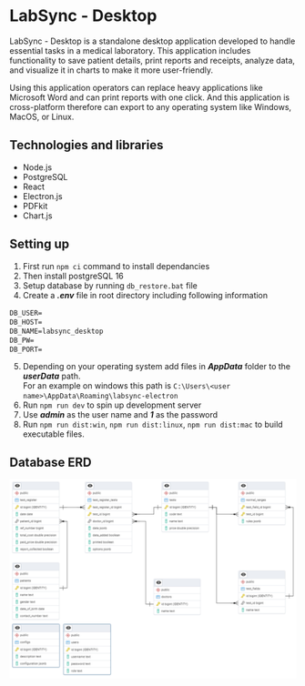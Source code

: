 # LabSync - Desktop #
LabSync - Desktop is a standalone desktop application developed to handle essential tasks in a medical laboratory. This application includes functionality to save patient details, print reports and receipts, analyze data, and visualize it in charts to make it more user-friendly.

Using this application operators can replace heavy applications like Microsoft Word and can print reports with one click. And this application is cross-platform therefore can export to any operating system like Windows, MacOS, or Linux.

## Technologies and libraries ##
* Node.js
* PostgreSQL
* React
* Electron.js
* PDFkit
* Chart.js

## Setting up ##
1. First run `npm ci` command to install dependancies
2. Then install postgreSQL 16
3. Setup database by running `db_restore.bat` file
4. Create a ***.env*** file in root directory including following information
```
DB_USER=
DB_HOST=
DB_NAME=labsync_desktop
DB_PW=
DB_PORT=
```
5. Depending on your operating system add files in ***AppData*** folder to the ***userData*** path.<br>
For an example on windows this path is `C:\Users\<user name>\AppData\Roaming\labsync-electron`
6. Run `npm run dev` to spin up development server
7. Use ***admin*** as the user name and ***1*** as the password
8. Run `npm run dist:win`, `npm run dist:linux`, `npm run dist:mac` to build executable files.

## Database ERD ##
![Database-ERD](image.png)

